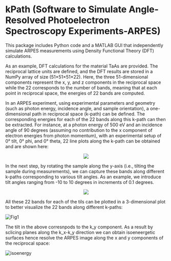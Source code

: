 # kPath (Software to Simulate Angle-Resolved Photoelectron Spectroscopy Experiments-ARPES)

This package includes Python code and a MATLAB GUI that independently simulate ARPES measurements using Density Functional Theory (DFT) calculations.

As an example, DFT calculations for the material TaAs are provided. The reciprocal lattice units are defined, and the DFT results are stored in a NumPy array of size (51×51×51×22). Here, the three 51-dimensional components represent the x, y, and z components in the reciprocal space while the 22 corresponds to the number of bands, meaning that at each point in reciprocal space, the energies of 22 bands are computed.

In an ARPES experiment, using experimental parameters and geometry (such as photon energy, incidence angle, and sample orientation), a one-dimensional path in reciprocal space (k-path) can be defined. The corresponding energies for each of the 22 bands along this k-path can then be extracted. For instance, at a photon energy of 500 eV and an incidence angle of 90 degrees (assuming no contribution to the x component of electron energies from photon momentum), with an experimental setup of 0° tilt, 0° phi, and 0° theta, 22 line plots along the k-path can be obtained and are shown here:

<div align="center">
<img src=https://github.com/user-attachments/assets/15d23aa1-8d72-4f73-a392-270e3da334d0>
</div>

In the next step, by rotating the sample along the y-axis (i.e., tilting the sample during measurements), we can capture these bands along different k-paths corresponding to various tilt angles. As an example, we introduce tilt angles ranging from -10 to 10 degrees in increments of 0.1 degrees.

<div align="center">
<img src=https://github.com/user-attachments/assets/d6c9cd29-b6e3-41f3-9ab1-581d974c0756>
</div>

All these 22 bands for each of the tils can be plotted in a 3-dimensional plot to better visualize the 22 bands along different k-paths:

![Fig1](https://github.com/user-attachments/assets/c1514d49-d6a3-4ea1-9bfd-6f837bf7a057)


The tilt in the above corresnpods to the k_y component. As a result by sclicing planes along the k_x-k_y direction we can obtain isoeneergetic surfaces hence resolve the ARPES image along the x and y components of the reciprocal space:

![isoenergy](https://github.com/user-attachments/assets/9e645fdb-af88-4c05-b536-dc56a92b022a)
